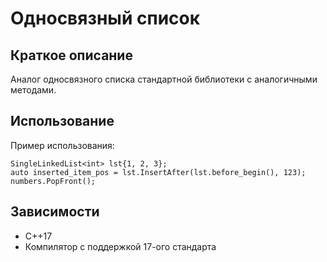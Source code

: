# Односвязный список
## Краткое описание
Аналог односвязного списка стандартной библиотеки с аналогичными методами.
## Использование
Пример использования:
```
SingleLinkedList<int> lst{1, 2, 3};
auto inserted_item_pos = lst.InsertAfter(lst.before_begin(), 123);
numbers.PopFront();
```
## Зависимости
* C++17
* Компилятор с поддержкой 17-ого стандарта
